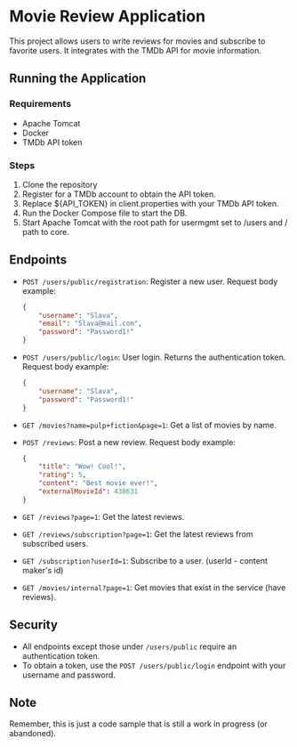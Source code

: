 # Movie Review Application

This project allows users to write reviews for movies and subscribe to favorite users. It integrates with the TMDb API for movie information.

## Running the Application

### Requirements
- Apache Tomcat
- Docker
- TMDb API token

### Steps
1. Clone the repository
2. Register for a TMDb account to obtain the API token.
3. Replace ${API_TOKEN} in client.properties with your TMDb API token.
4. Run the Docker Compose file to start the DB.
5. Start Apache Tomcat with the root path for usermgmt set to /users and / path to core.

## Endpoints

- `POST /users/public/registration`: Register a new user.
  Request body example:
  ```json
  {
      "username": "Slava",
      "email": "Slava@mail.com",
      "password": "Password1!"
  }
  ```
- `POST /users/public/login`: User login. Returns the authentication token.
  Request body example:
  ```json
  {
      "username": "Slava",
      "password": "Password1!"
  }
  ```

- `GET /movies?name=pulp+fiction&page=1`: Get a list of movies by name.
- `POST /reviews`: Post a new review.
  Request body example:
  ```json
  {
      "title": "Wow! Cool!",
      "rating": 5,
      "content": "Best movie ever!",
      "externalMovieId": 438631
  }
  ```
- `GET /reviews?page=1`: Get the latest reviews.
- `GET /reviews/subscription?page=1`: Get the latest reviews from subscribed users.
- `GET /subscription?userId=1`: Subscribe to a user. (userId - content maker's id)
- `GET /movies/internal?page=1`: Get movies that exist in the service (have reviews).

## Security

- All endpoints except those under `/users/public` require an authentication token.
- To obtain a token, use the `POST /users/public/login` endpoint with your username and password.

## Note

Remember, this is just a code sample that is still a work in progress (or abandoned).